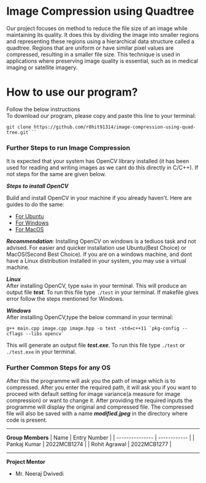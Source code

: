 # Image Compression using Quadtree
Our project focuses on method to reduce the file size of an image while maintaining its quality. It does this by dividing the image into smaller regions and representing these regions using a hierarchical data structure called a quadtree. Regions that are uniform or have similar pixel values are compressed, resulting in a smaller file size. This technique is used in applications where preserving image quality is essential, such as in medical imaging or satellite imagery.



# How to use our program?
Follow the below instructions<br>
To download our program, please copy and paste this line to your terminal:
```
git clone https://github.com/r0hit91314/image-compression-using-quad-tree.git```

```


### Further Steps to run Image Compression
It is expected that your system has OpenCV library installed (it has been  used for reading and writing images as we cant do this directly in C/C++). If not steps for the same are given below.

***Steps to install OpenCV***

Build and install OpenCV in your machine if you already haven't. Here are guides to do the same:
* [For Ubuntu](http://techawarey.com/programming/install-opencv-c-c-in-ubuntu-18-04-lts-step-by-step-guide/) 
* [For Windows](https://cv-tricks.com/how-to/installation-of-opencv-4-1-0-in-windows-10-from-source/)
* [For MacOS](https://docs.opencv.org/master/d0/db2/tutorial_macos_install.html)

***Recommendation***: Installing OpenCV on windows is a tediuos task and not advised. For easier and quicker installation use Ubuntu(Best Choice) or MacOS(Second Best Choice). If you are on a windows machine, and dont have a Linux distribution installed in your system, you may use a virtual machine.

***Linux***<br>
After installing OpenCV, type ```make``` in your terminal. This will produce an output file ***test***. To run this file type ```./test``` in your terminal. If makefile gives error follow the steps mentioned for Windows.

***Windows***<br>
After installing OpenCV,type the below command in your terminal:
```
g++ main.cpp image.cpp image.hpp -o test -std=c++11 `pkg-config --cflags --libs opencv`
```
This will generate an output file ***test.exe***. To run this file type ```./test```  or ```./test.exe``` in your terminal.
### Further Common Steps for any OS
After this the programme will ask you the path of image which is to compressed. After you enter the required path, it will ask you if you want to proceed with default setting for image variance(a measure for image compression) or want to change it. After providing the required inputs the programme will display the original and compressed file. The compressed file will also be saved with a name ***modified.jpeg*** in the directory where code is present. 

---



**Group Members**
| Name            | Entry Number |
| --------------- | ------------ |
| Pankaj Kumar    | 2022MCB1274  |
| Rohit Agrawal   | 2022MCB1277  |

---

**Project Mentor**
- Mr. Neeraj Dwivedi
